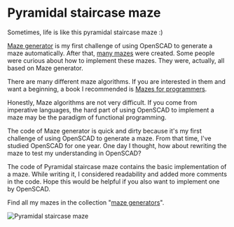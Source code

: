 # Pyramidal staircase maze

Sometimes, life is like this pyramidal staircase maze  :) 

[Maze generator](https://www.thingiverse.com/thing:1185425) is my first challenge of using OpenSCAD to generate a maze automatically. After that, [many mazes](https://www.thingiverse.com/JustinSDK/collections/maze-generator) were created. Some people were curious about how to implement these mazes. They were, actually, all based on Maze generator. 

There are many different maze algorithms. If you are interested in them and want a beginning, a book I recommended is [Mazes for programmers](https://pragprog.com/book/jbmaze/mazes-for-programmers). 

Honestly, Maze algorithms are not very difficult. If you come from imperative languages, the hard part of using OpenSCAD to implement a maze may be the paradigm of functional programming. 

The code of Maze generator is quick and dirty because it's my first challenge of using OpenSCAD to generate a maze. From that time, I've studied OpenSCAD for one year. One day I thought, how about rewriting the maze to test my understanding in OpenSCAD?

The code of Pyramidal staircase maze contains the basic implementation of a maze. While writing it, I considered readability and added more comments in the code. Hope this would be helpful if you also want to implement one by OpenSCAD.

Find all my mazes in the collection "[maze generators](http://www.thingiverse.com/JustinSDK/collections/maze-generator)".

![Pyramidal staircase maze](http://thingiverse-production-new.s3.amazonaws.com/renders/3a/a4/00/ca/78/a8e714ff2db5f7bdbaf1c299092145e4_preview_featured.jpg)